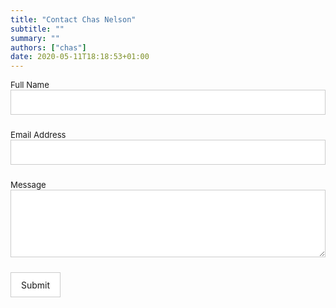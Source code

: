 ```yaml
---
title: "Contact Chas Nelson"
subtitle: ""
summary: ""
authors: ["chas"]
date: 2020-05-11T18:18:53+01:00
---
```


<form id="fs-frm" name="simple-contact-form" accept-charset="utf-8" action="https://formspree.io/f/xqknznvg" method="post" style="">
  <fieldset id="fs-frm-inputs" style="font-family: inherit; font-size: 100%; color: inherit; border: none; border-radius: 0; display: block; width: 100%; padding: 0; margin: 0; -webkit-appearance: none; -moz-appearance: none;">
    <label for="full-name" style="font-size: 0.825rem; margin-bottom: 0.5rem;">Full Name</label>
    <input type="text" name="name" id="full-name" placeholder="" required="" style="font-family: inherit; font-size: 100%; color: inherit; border-radius: 0; display: block; width: 100%; margin: 0; -webkit-appearance: none; -moz-appearance: none;  box-sizing: border-box; border: 1px solid rgba(0, 0, 0, 0.2); background-color: rgba(255, 255, 255, 0.9); padding: 0.75em 1rem; margin-bottom: 1.5rem;">
    <label for="email-address" style="font-size: 0.825rem; margin-bottom: 0.5rem;">Email Address</label>
    <input type="email" name="_replyto" id="email-address" placeholder="" required=" " style="font-family: inherit; font-size: 100%; color: inherit; border-radius: 0; display: block; width: 100%; margin: 0; -webkit-appearance: none; -moz-appearance: none;  box-sizing: border-box; border: 1px solid rgba(0, 0, 0, 0.2); background-color: rgba(255, 255, 255, 0.9); padding: 0.75em 1rem; margin-bottom: 1.5rem;">
    <label for="message" style="font-size: 0.825rem; margin-bottom: 0.5rem;">Message</label>
    <textarea rows="5" name="message" id="message" placeholder="" required="" style="font-family: inherit; font-size: 100%; color: inherit; border-radius: 0; display: block; width: 100%; margin: 0; -webkit-appearance: none; -moz-appearance: none;  box-sizing: border-box; border: 1px solid rgba(0, 0, 0, 0.2); background-color: rgba(255, 255, 255, 0.9); padding: 0.75em 1rem; margin-bottom: 1.5rem;"></textarea>
    <input type="hidden" name="_subject" id="email-subject" value="Contact Form Submission">
  </fieldset>
  <input type="submit" value="Submit" style="font-family: inherit; font-size: 100%; color: inherit; border-radius: 0; display: block; margin: 0; -webkit-appearance: none; -moz-appearance: none;  box-sizing: border-box; border: 1px solid rgba(0, 0, 0, 0.2); background-color: rgba(255, 255, 255, 0.9); padding: 0.75em 1rem; margin-bottom: 1.5rem; width: auto; cursor: pointer; -webkit-appearance: button; -moz-appearance: button; appearance: button;">
</form>
